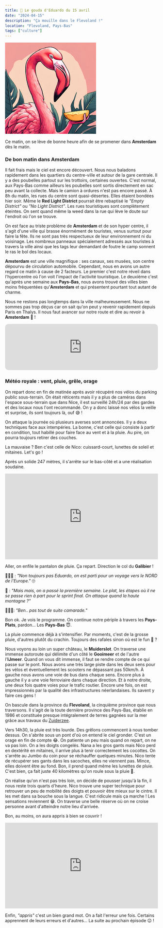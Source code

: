 ```yaml
---
title: 🧀 Le gouda d'Eduardo du 15 avril
date: "2024-04-15"
description: "Ça mouille dans le Flevoland !"
location: "Flevoland, Pays-Bas"
tags: ["culture"]
---
```


![Gouda d'Eduardo](../gouda_eduardo.png)

Ce matin, on se lève de bonne heure afin de se promener dans **Amsterdam** dès le matin.

### De bon matin dans Amsterdam

Il fait frais mais le ciel est encore découvert. Nous nous baladons rapidement dans les quartiers du centre-ville et autour de la gare centrale. Il y a des poubelles partout sur les trottoirs, certaines ouvertes. C'est normal, aux Pays-Bas comme ailleurs les poubelles sont sortis directement en sac peu avant la collecte. Mais le camion à ordures n'est pas encore passé. À 8h du matin, les rues du centre sont quasi-désertes. Elles étaient bondées hier soir. Même le **Red Light District** pourrait être rebaptisé le _"Empty District"_ ou _"No Light District"_. Les rues touristiques sont complètement éteintes. On sent quand même la weed dans la rue qui lève le doute sur l'endroit où l'on se trouve.

On est face au triste problème de **Amsterdam** et de son hyper centre, il s'agit d'une ville qui brasse énormément de touristes, venus surtout pour faire la fête. Ils ne sont pas très respectueux de leur environnement ni du voisinage. Les nombreux panneaux spécialement adressés aux touristes à travers la ville ainsi que les tags leur demandant de foutre le camp sonnent le ras le bol des locaux.

**Amsterdam** est une ville magnifique : ses canaux, ses musées, son centre dépourvu de circulation automobile. Cependant, nous en avons un autre regard ce matin à cause de 2 facteurs. Le premier c'est notre réveil dans l'hypercentre où l'on voit l'impact de l'activité touristique. Le deuxième c'est qu'après une semaine aux **Pays-Bas**, nous avons trouvé des villes bien moins fréquentées qu'**Amsterdam** et qui présentent pourtant tout autant de charme.

Nous ne restons pas longtemps dans la ville malheureusement. Nous ne sommes pas trop déçus car on sait qu'on peut y revenir rapidement depuis Paris en Thalys. Il nous faut avancer sur notre route et dire au revoir à **Amsterdam** 🙂 !

<iframe style="border-radius:12px" src="https://open.spotify.com/embed/track/4IRHwIZHzlHT1FQpRa5RdE?utm_source=generator" width="100%" height="152" frameBorder="0" allow="autoplay; clipboard-write; encrypted-media; picture-in-picture" loading="lazy"></iframe>

### Météo royale : vent, pluie, grêle, orage

On repart donc en fin de matinée après avoir récupéré nos vélos du parking public sous-terrain. On était réticents mais il y a plus de caméras dans l'espace sous-terrain que dans Nice, il est surveillé 24h/24 par des gardes et des locaux nous l'ont recommandé. On y a donc laissé nos vélos la veille et surprise, ils sont toujours là, ouf 😅 !

On attaque la journée où plusieurs averses sont annoncées. Il y a deux techniques face aux intempéries. La bonne, c'est celle qui consiste à partir en condition, tout habillé pour faire face au vent et à la pluie. Au pire, on pourra toujours retirer des couches.

La mauvaise ? Ben c'est celle de Nico: cuissard-court, lunettes de soleil et mitaines. Let's go !

Après un solide 247 mètres, il s'arrête sur le bas-côté et a une réalisation soudaine.

<div style="width: 100%; height: 0; position: relative; padding-bottom: 56%;"><iframe src="https://giphy.com/embed/jRfK3GAUZrtrv3dO6m" style="top: 0; left: 0; width: 100%; height: 100%; position: absolute; border: 0;" allowfullscreen scrolling="no" allow="encrypted-media;" class="giphy-embed"></iframe></div>

Aller, on enfile le pantalon de pluie. Ça repart. Direction le col du **Galibier** !

🤦🏼‍♂️ : _"Non toujours pas Eduardo, on est parti pour un voyage vers le NORD de l'Europe."_ 🙄

🦩 : _"Mais mais, on a passé la première semaine. Le plat, les étapes où il ne se passe rien à part pour le sprint final. On attaque quand la haute montagne ?"_

🤷🏼‍♂️: _"Ben.. pas tout de suite camarade._"

Bon ok. Je vois le programme. On continue notre périple à travers les **Pays-Plats**, pardon... Les **Pays-Bas** 😇.

La pluie commence déjà à s'intensifier. Par moments, c'est de la grosse pluie, d'autres plutôt du crachin. Toujours des rafales sinon où est le fun 😬 ?

Nous voyons au loin un super château, le **Muiderslot**. On traverse une immense autoroute qui délimite d'un côté le **Gooimeer** et de l'autre l'**IJmeer**. Quand on vous dit immense, il faut se rendre compte de ce qui passe sur le pont. Nous avons une très large piste dans les deux sens pour les vélos et éventuellement les scooters ne dépassant pas 50km/h. À gauche nous avons une voie de bus dans chaque sens. Encore plus à gauche il y a une voie ferroviaire dans chaque direction. Et à notre droite, une deux fois quatre voies pour le trafic routier. Encore une fois, on est impressionnés par la qualité des infrastructures néerlandaises. Ils savent y faire ces gens !

On bascule dans la province du **Flevoland**, la cinquième province que nous traversons. Il s'agit de la toute dernière province des Pays-Bas, établie en 1986 et constituée presque intégralement de terres gagnées sur la mer grâce aux travaux du [Zuiderzee](https://fr.wikipedia.org/wiki/Travaux_du_Zuiderzee).

Vers 14h30, la pluie est très lourde. Des grêlons commencent à nous tomber dessus. On s'abrite sous un pont d'où on entend le ciel gronder. C'est un orage en fin de compte 😂. On patiente un peu mais quand on repart, on ne va pas loin. On a les doigts congelés. Nana a les gros gants mais Nico perd en dextérité en mitaines, il arrive plus à tenir correctement les cocottes. On s'arrête au Jumbo du coin pour se réchauffer quelques minutes. Nico tente de récupérer ses gants dans les sacoches, elles ne viennent pas. Mince, elles doivent être au fond. Bon, il prend quand même les lunettes de pluie. C'est bien, ça fait juste 40 kilomètres qu'on roule sous la pluie 🤣.

On réalise qu'on n'est pas très loin, on décide de pousser jusqu'à la fin, il nous reste trois quarts d'heure. Nico trouve une super technique pour retrouver un peu de mobilité des doigts et pouvoir être mieux sur le cintre. Il les met dans sa bouche sous la langue. C'est ridicule mais ça marche ! Les sensations reviennent 😁. On traverse une belle réserve où on ne croise personne avant d'atteindre notre lieu d'arrivée.

Bon, au moins, on aura appris à bien se couvrir !

<div style="width: 100%; height: 0; position: relative; padding-bottom: 56%;"><iframe src="https://giphy.com/embed/c4sF8kUpkL1Cw" style="top: 0; left: 0; width: 100%; height: 100%; position: absolute; border: 0;" allowfullscreen scrolling="no" allow="encrypted-media;" class="giphy-embed"></iframe></div>

Enfin, _"appris"_ c'est un bien grand mot. On a fait l'erreur une fois. Certains apprennent de leurs erreurs et d'autres... La suite au prochain épisode 😉 !
